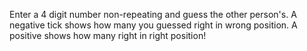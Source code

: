 Enter a 4 digit number non-repeating and guess the other person's. A negative tick shows how many you guessed right in wrong position. A positive shows how many right in right position!
